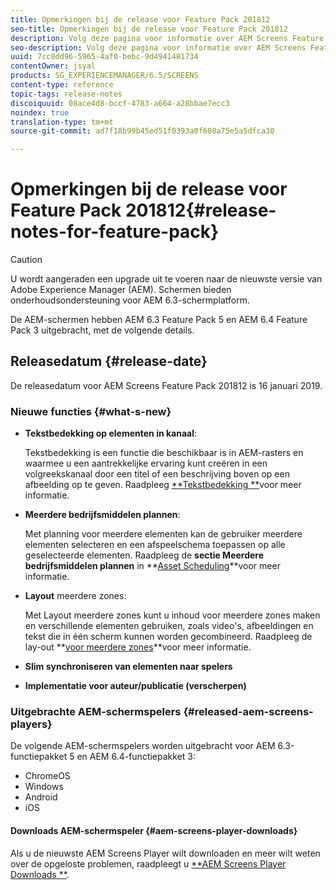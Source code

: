 ```yaml
---
title: Opmerkingen bij de release voor Feature Pack 201812
seo-title: Opmerkingen bij de release voor Feature Pack 201812
description: Volg deze pagina voor informatie over AEM Screens Feature Pack 201812 die op 16 januari 2019 wordt vrijgegeven.
seo-description: Volg deze pagina voor informatie over AEM Screens Feature Pack 201812 die op 16 januari 2019 wordt vrijgegeven.
uuid: 7cc8dd96-5965-4af0-bebc-9d4941481734
contentOwner: jsyal
products: SG_EXPERIENCEMANAGER/6.5/SCREENS
content-type: reference
topic-tags: release-notes
discoiquuid: 08ace4d8-bccf-4783-a664-a28bbae7ecc3
noindex: true
translation-type: tm+mt
source-git-commit: ad7f18b99b45ed51f0393a0f608a75e5a5dfca30

---
```



# Opmerkingen bij de release voor Feature Pack 201812{#release-notes-for-feature-pack}

>[!CAUTION]
>
>U wordt aangeraden een upgrade uit te voeren naar de nieuwste versie van Adobe Experience Manager (AEM). Schermen bieden onderhoudsondersteuning voor AEM 6.3-schermplatform.

De AEM-schermen hebben AEM 6.3 Feature Pack 5 en AEM 6.4 Feature Pack 3 uitgebracht, met de volgende details.

## Releasedatum {#release-date}

De releasedatum voor AEM Screens Feature Pack 201812 is 16 januari 2019.

### Nieuwe functies {#what-s-new}

* **Tekstbedekking op elementen in kanaal**:

   Tekstbedekking is een functie die beschikbaar is in AEM-rasters en waarmee u een aantrekkelijke ervaring kunt creëren in een volgreekskanaal door een titel of een beschrijving boven op een afbeelding op te geven. Raadpleeg [**Tekstbedekking **](text-overlay.md)voor meer informatie.

* **Meerdere bedrijfsmiddelen plannen**:

   Met planning voor meerdere elementen kan de gebruiker meerdere elementen selecteren en een afspeelschema toepassen op alle geselecteerde elementen. Raadpleeg de **sectie Meerdere bedrijfsmiddelen plannen** in **[Asset Scheduling](asset-level-scheduling.md)**voor meer informatie.

* **Layout** meerdere zones:

   Met Layout meerdere zones kunt u inhoud voor meerdere zones maken en verschillende elementen gebruiken, zoals video&#39;s, afbeeldingen en tekst die in één scherm kunnen worden gecombineerd. Raadpleeg de lay-out **[voor meerdere zones](multi-zone-layout-aem-screens.md)**voor meer informatie.

* **Slim synchroniseren van elementen naar spelers**
* **Implementatie voor auteur/publicatie (verscherpen)**

### Uitgebrachte AEM-schermspelers {#released-aem-screens-players}

De volgende AEM-schermspelers worden uitgebracht voor AEM 6.3-functiepakket 5 en AEM 6.4-functiepakket 3:

* ChromeOS
* Windows
* Android
* iOS

#### Downloads AEM-schermspeler {#aem-screens-player-downloads}

Als u de nieuwste AEM Screens Player wilt downloaden en meer wilt weten over de opgeloste problemen, raadpleegt u [**AEM Screens Player Downloads **](https://download.macromedia.com/screens/).
